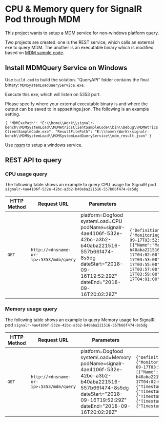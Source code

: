 # CPU & Memory query for SignalR Pod through MDM

This project wants to setup a MDM service for non-windows platform query.

Two projects are created: one is the REST service, which calls an external exe to query MDM. The another is an executable binary which is modified based on [MDM sample code](https://microsoft.sharepoint.com/teams/WAG/EngSys/Monitor/SiteAssets/AmdWiki/Home/MDMetricsClientSampleCode.zip).

## Install MDMQuery Service on Windows

Use `build.cmd` to build the solution. "QueryAPI" folder contains the final binary: `MDMSystemLoadQueryService.exe`.

Execute this exe, which will listen on 5353 port.

Please specify where your external executable binary is and where the output can be saved to in appsettings.json. The following is an example setting.


`{
  "MDMExePath": "E:\\home\\Work\\signalr-bench\\MDMSystemLoad\\MDMetricsClientSampleCode\\bin\\Debug\\MDMetricsClientSampleCode.exe",
  "ResultFilePath": "E:\\home\\Work\\signalr-bench\\MDMSystemLoad\\MDMSystemLoadQueryService\\mdm_result.json"
}`

Use [nssm](https://nssm.cc/) to setup a windows service.

## REST API to query

### CPU usage query

The following table shows an example to query CPU usage for SignalR pod `signalr-4ae4106f-532e-42bc-a3b2-b40aba221516-557b66f474-8s5dg`

HTTP Method | Request URL | Parameters | Response
------------|-------------|------------|---------
`GET` | `http://<dnsname-or-ip>:5353/mdm/query` | platform=Dogfood systemLoad=CPU podName=signalr-4ae4106f-532e-42bc-a3b2-b40aba221516-557b66f474-8s5dg dateStart="2018-09-16T19:52:29Z" dateEnd="2018-09-16T20:02:28Z" | `{"Definition":{"Id":{"MonitoringAccount":"SignalRShoeboxTest","MetricNamespace":"systemLoad","MetricName":"PodCpuUsage"},"StartTimeUtc":"2018-09-17T03:52:00","EndTimeUtc":"2018-09-17T04:02:00","SamplingTypes":[{"Name":"Max"}],"AggregationType":7,"DimensionCombination":[{"Key":"podName","Value":"signalr-4ae4106f-532e-42bc-a3b2-b40aba221516-557b66f474-8s5dg"}]},"StartTimeUtc":"2018-09-17T03:52:00","EndTimeUtc":"2018-09-17T04:02:00","ErrorCode":0,"Datapoints":[{"TimestampUtc":"2018-09-17T03:52:00","Value":52.0},{"TimestampUtc":"2018-09-17T03:53:00","Value":51.0},{"TimestampUtc":"2018-09-17T03:54:00","Value":50.0},{"TimestampUtc":"2018-09-17T03:55:00","Value":50.0},{"TimestampUtc":"2018-09-17T03:56:00","Value":51.0},{"TimestampUtc":"2018-09-17T03:57:00","Value":52.0},{"TimestampUtc":"2018-09-17T03:58:00","Value":50.0},{"TimestampUtc":"2018-09-17T03:59:00","Value":50.0},{"TimestampUtc":"2018-09-17T04:00:00","Value":50.0},{"TimestampUtc":"2018-09-17T04:01:00","Value":50.0},{"TimestampUtc":"2018-09-17T04:02:00","Value":52.0}]}`

### Memory usage query

The following table shows an example to query Memory usage for SignalR pod `signalr-4ae4106f-532e-42bc-a3b2-b40aba221516-557b66f474-8s5dg`

HTTP Method | Request URL | Parameters | Response
------------|-------------|------------|---------
`GET` | `http://<dnsname-or-ip>:5353/mdm/query` | platform=Dogfood systemLoad=Memory podName=signalr-4ae4106f-532e-42bc-a3b2-b40aba221516-557b66f474-8s5dg dateStart="2018-09-16T19:52:29Z" dateEnd="2018-09-16T20:02:28Z" | `{"Definition":{"Id":{"MonitoringAccount":"SignalRShoeboxTest","MetricNamespace":"systemLoad","MetricName":"PodMemory"},"StartTimeUtc":"2018-09-17T03:52:00","EndTimeUtc":"2018-09-17T04:02:00","SamplingTypes":[{"Name":"Max"}],"AggregationType":7,"DimensionCombination":[{"Key":"podName","Value":"signalr-4ae4106f-532e-42bc-a3b2-b40aba221516-557b66f474-8s5dg"}]},"StartTimeUtc":"2018-09-17T03:52:00","EndTimeUtc":"2018-09-17T04:02:00","ErrorCode":0,"Datapoints":[{"TimestampUtc":"2018-09-17T03:52:00","Value":355332096.0},{"TimestampUtc":"2018-09-17T03:53:00","Value":355250176.0},{"TimestampUtc":"2018-09-17T03:54:00","Value":355278848.0},{"TimestampUtc":"2018-09-17T03:55:00","Value":355270656.0},{"TimestampUtc":"2018-09-17T03:56:00","Value":355504128.0},{"TimestampUtc":"2018-09-17T03:57:00","Value":356179968.0},{"TimestampUtc":"2018-09-17T03:58:00","Value":356122624.0},{"TimestampUtc":"2018-09-17T03:59:00","Value":356478976.0},{"TimestampUtc":"2018-09-17T04:00:00","Value":356134912.0},{"TimestampUtc":"2018-09-17T04:01:00","Value":356143104.0},{"TimestampUtc":"2018-09-17T04:02:00","Value":356323328.0}]}`
